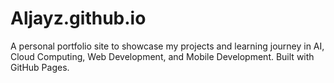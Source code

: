 # Aljayz.github.io
A personal portfolio site to showcase my projects and learning journey in AI, Cloud Computing, Web Development, and Mobile Development. Built with GitHub Pages.
